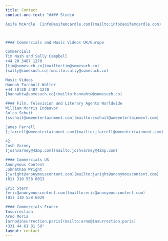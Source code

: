 ```yaml
---
title: Contact
contact-one-text: "#### Studio  

Aoife McArdle  [info@aoifemcardle.com](mailto:info@aoifemcardle.com)  



#### Commercials and Music Videos UK/Europe

Commercials  
Tim Nash and Sally Campbell  
+44 20 3487 1270  
[tim@somesuch.co](mailto:tim@somesuch.co)  
[sally@somesuch.co](mailto:sally@somesuch.co)  

Music Videos  
Hannah Turnbull-Walter  
+44 (0)20 3487 1270  
[hannahtw@somesuch.co](mailto:hannahtw@somesuch.co)  

#### Film, Television and Literary Agents Worldwide
William Morris Endeavor  
Solco Schuit  
[sschuit@wmeentertainment.com](mailto:sschuit@wmeentertainment.com)

James Farrell  
[jfarrell@wmeentertainment.com](mailto:jfarrell@wmeentertainment.com)

42  
Josh Varney  
[joshvarney@42mp.com](mailto:joshvarney@42mp.com)

#### Commercials US
Anonymous Content  
Johnathan Wright  
[jwright@anonymouscontent.com](mailto:jwright@anonymouscontent.com)  
(01) 310 558 6013  

Eric Stern  
[eric@anonymouscontent.com](mailto:eric@anonymouscontent.com)  
(01) 310 558 6029

#### Commercials France
Insurrection  
Arno Moria  
[arno@insurrection.paris](mailto:arno@insurrection.paris)  
+331 44 61 81 59"
layout: contact
---
```


